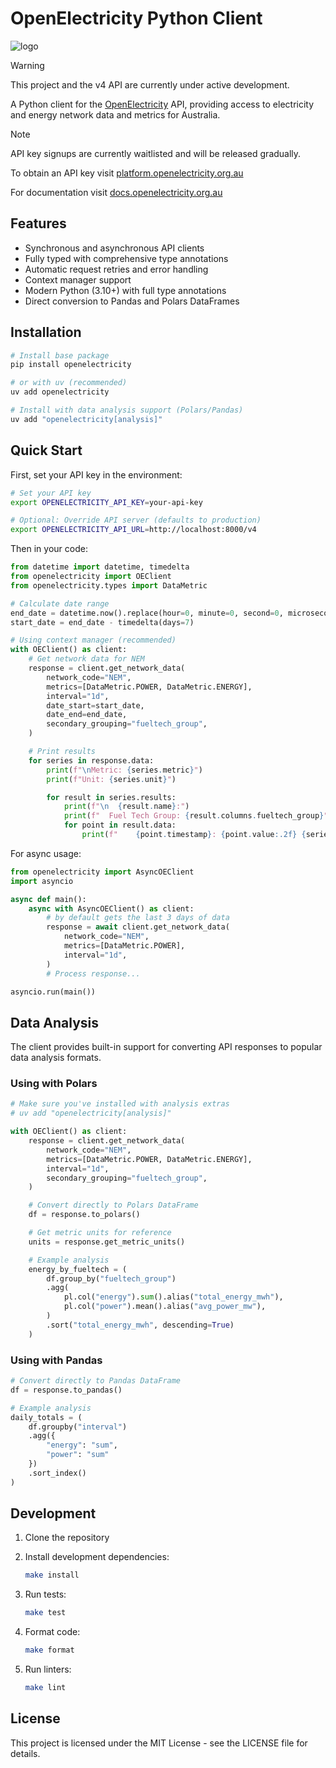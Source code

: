 # OpenElectricity Python Client

![logo](https://platform.openelectricity.org.au/oe_logo_full.png)

> [!WARNING]
> This project and the v4 API are currently under active development.

A Python client for the [OpenElectricity](https://openelectricity.org.au) API, providing access to electricity and energy network data and metrics for Australia.

> [!NOTE]
> API key signups are currently waitlisted and will be released gradually.

To obtain an API key visit [platform.openelectricity.org.au](https://platfrom.openelectricity.org.au)

For documentation visit [docs.openelectricity.org.au](https://docs.openelectricity.org.au/introduction)

## Features

-   Synchronous and asynchronous API clients
-   Fully typed with comprehensive type annotations
-   Automatic request retries and error handling
-   Context manager support
-   Modern Python (3.10+) with full type annotations
-   Direct conversion to Pandas and Polars DataFrames

## Installation

```bash
# Install base package
pip install openelectricity

# or with uv (recommended)
uv add openelectricity

# Install with data analysis support (Polars/Pandas)
uv add "openelectricity[analysis]"
```

## Quick Start

First, set your API key in the environment:

```bash
# Set your API key
export OPENELECTRICITY_API_KEY=your-api-key

# Optional: Override API server (defaults to production)
export OPENELECTRICITY_API_URL=http://localhost:8000/v4
```

Then in your code:

```python
from datetime import datetime, timedelta
from openelectricity import OEClient
from openelectricity.types import DataMetric

# Calculate date range
end_date = datetime.now().replace(hour=0, minute=0, second=0, microsecond=0)
start_date = end_date - timedelta(days=7)

# Using context manager (recommended)
with OEClient() as client:
    # Get network data for NEM
    response = client.get_network_data(
        network_code="NEM",
        metrics=[DataMetric.POWER, DataMetric.ENERGY],
        interval="1d",
        date_start=start_date,
        date_end=end_date,
        secondary_grouping="fueltech_group",
    )

    # Print results
    for series in response.data:
        print(f"\nMetric: {series.metric}")
        print(f"Unit: {series.unit}")

        for result in series.results:
            print(f"\n  {result.name}:")
            print(f"  Fuel Tech Group: {result.columns.fueltech_group}")
            for point in result.data:
                print(f"    {point.timestamp}: {point.value:.2f} {series.unit}")
```

For async usage:

```python
from openelectricity import AsyncOEClient
import asyncio

async def main():
    async with AsyncOEClient() as client:
        # by default gets the last 3 days of data
        response = await client.get_network_data(
            network_code="NEM",
            metrics=[DataMetric.POWER],
            interval="1d",
        )
        # Process response...

asyncio.run(main())
```

## Data Analysis

The client provides built-in support for converting API responses to popular data analysis formats.

### Using with Polars

```python
# Make sure you've installed with analysis extras
# uv add "openelectricity[analysis]"

with OEClient() as client:
    response = client.get_network_data(
        network_code="NEM",
        metrics=[DataMetric.POWER, DataMetric.ENERGY],
        interval="1d",
        secondary_grouping="fueltech_group",
    )

    # Convert directly to Polars DataFrame
    df = response.to_polars()

    # Get metric units for reference
    units = response.get_metric_units()

    # Example analysis
    energy_by_fueltech = (
        df.group_by("fueltech_group")
        .agg(
            pl.col("energy").sum().alias("total_energy_mwh"),
            pl.col("power").mean().alias("avg_power_mw"),
        )
        .sort("total_energy_mwh", descending=True)
    )
```

### Using with Pandas

```python
# Convert directly to Pandas DataFrame
df = response.to_pandas()

# Example analysis
daily_totals = (
    df.groupby("interval")
    .agg({
        "energy": "sum",
        "power": "sum"
    })
    .sort_index()
)
```

## Development

1. Clone the repository
2. Install development dependencies:

    ```bash
    make install
    ```

3. Run tests:

    ```bash
    make test
    ```

4. Format code:

    ```bash
    make format
    ```

5. Run linters:
    ```bash
    make lint
    ```

## License

This project is licensed under the MIT License - see the LICENSE file for details.
